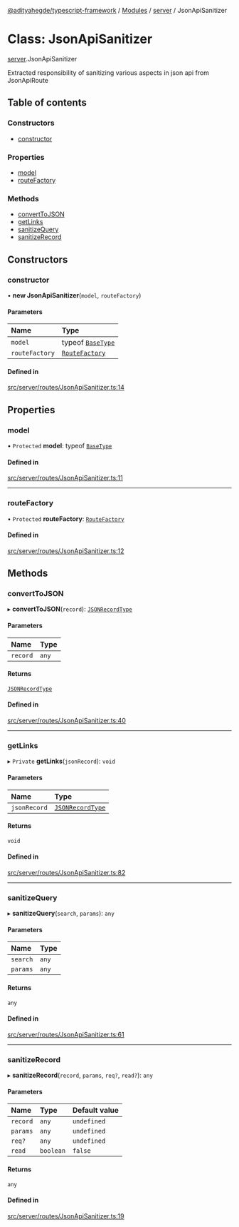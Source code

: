[@adityahegde/typescript-framework](../README.md) / [Modules](../modules.md) / [server](../modules/server.md) / JsonApiSanitizer

# Class: JsonApiSanitizer

[server](../modules/server.md).JsonApiSanitizer

Extracted responsibility of sanitizing various aspects in json api from JsonApiRoute

## Table of contents

### Constructors

- [constructor](server.JsonApiSanitizer.md#constructor)

### Properties

- [model](server.JsonApiSanitizer.md#model)
- [routeFactory](server.JsonApiSanitizer.md#routefactory)

### Methods

- [convertToJSON](server.JsonApiSanitizer.md#converttojson)
- [getLinks](server.JsonApiSanitizer.md#getlinks)
- [sanitizeQuery](server.JsonApiSanitizer.md#sanitizequery)
- [sanitizeRecord](server.JsonApiSanitizer.md#sanitizerecord)

## Constructors

### constructor

• **new JsonApiSanitizer**(`model`, `routeFactory`)

#### Parameters

| Name | Type |
| :------ | :------ |
| `model` | typeof [`BaseType`](models.BaseType.md) |
| `routeFactory` | [`RouteFactory`](server.RouteFactory.md) |

#### Defined in

[src/server/routes/JsonApiSanitizer.ts:14](https://github.com/AdityaHegde/typescript-framework/blob/7ced1c3/src/server/routes/JsonApiSanitizer.ts#L14)

## Properties

### model

• `Protected` **model**: typeof [`BaseType`](models.BaseType.md)

#### Defined in

[src/server/routes/JsonApiSanitizer.ts:11](https://github.com/AdityaHegde/typescript-framework/blob/7ced1c3/src/server/routes/JsonApiSanitizer.ts#L11)

___

### routeFactory

• `Protected` **routeFactory**: [`RouteFactory`](server.RouteFactory.md)

#### Defined in

[src/server/routes/JsonApiSanitizer.ts:12](https://github.com/AdityaHegde/typescript-framework/blob/7ced1c3/src/server/routes/JsonApiSanitizer.ts#L12)

## Methods

### convertToJSON

▸ **convertToJSON**(`record`): [`JSONRecordType`](../modules/server.md#jsonrecordtype)

#### Parameters

| Name | Type |
| :------ | :------ |
| `record` | `any` |

#### Returns

[`JSONRecordType`](../modules/server.md#jsonrecordtype)

#### Defined in

[src/server/routes/JsonApiSanitizer.ts:40](https://github.com/AdityaHegde/typescript-framework/blob/7ced1c3/src/server/routes/JsonApiSanitizer.ts#L40)

___

### getLinks

▸ `Private` **getLinks**(`jsonRecord`): `void`

#### Parameters

| Name | Type |
| :------ | :------ |
| `jsonRecord` | [`JSONRecordType`](../modules/server.md#jsonrecordtype) |

#### Returns

`void`

#### Defined in

[src/server/routes/JsonApiSanitizer.ts:82](https://github.com/AdityaHegde/typescript-framework/blob/7ced1c3/src/server/routes/JsonApiSanitizer.ts#L82)

___

### sanitizeQuery

▸ **sanitizeQuery**(`search`, `params`): `any`

#### Parameters

| Name | Type |
| :------ | :------ |
| `search` | `any` |
| `params` | `any` |

#### Returns

`any`

#### Defined in

[src/server/routes/JsonApiSanitizer.ts:61](https://github.com/AdityaHegde/typescript-framework/blob/7ced1c3/src/server/routes/JsonApiSanitizer.ts#L61)

___

### sanitizeRecord

▸ **sanitizeRecord**(`record`, `params`, `req?`, `read?`): `any`

#### Parameters

| Name | Type | Default value |
| :------ | :------ | :------ |
| `record` | `any` | `undefined` |
| `params` | `any` | `undefined` |
| `req?` | `any` | `undefined` |
| `read` | `boolean` | `false` |

#### Returns

`any`

#### Defined in

[src/server/routes/JsonApiSanitizer.ts:19](https://github.com/AdityaHegde/typescript-framework/blob/7ced1c3/src/server/routes/JsonApiSanitizer.ts#L19)
